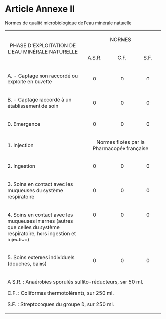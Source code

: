 # Article Annexe II

Normes de qualité microbiologique de l'eau minérale naturelle

<table>
<tbody>
<tr>
<td rowspan="2" width="340">
<p align="center">PHASE D'EXPLOITATION DE L'EAU MINÉRALE NATURELLE</p>
</td>
<td colspan="3" width="340">
<p align="center">NORMES</p>
</td>
</tr>
<tr>
<td width="113">
<p align="center">A.S.R.</p>
</td>
<td width="113">
<p align="center">C.F.</p>
</td>
<td width="113">
<p align="center">S.F.</p>
</td>
</tr>
<tr>
<td width="340">
<p align="left">A. - Captage non raccordé ou exploité en buvette</p>
</td>
<td width="113">
<p align="center">0</p>
</td>
<td width="113">
<p align="center">0</p>
</td>
<td width="113">
<p align="center">0</p>
</td>
</tr>
<tr>
<td width="340">
<p align="left">B. - Captage raccordé à un établissement de soin</p>
</td>
<td width="113">
<p align="center">0</p>
</td>
<td width="113">
<p align="center">0</p>
</td>
<td width="113">
<p align="center">0</p>
</td>
</tr>
<tr>
<td width="340">
<p align="left">0. Emergence</p>
</td>
<td width="113">
<p align="center">0</p>
</td>
<td width="113">
<p align="center">0</p>
</td>
<td width="113">
<p align="center">0</p>
</td>
</tr>
<tr>
<td width="340">
<p align="left">1. Injection</p>
</td>
<td colspan="3" width="340">
<p align="center">Normes fixées par la Pharmacopée française</p>
</td>
</tr>
<tr>
<td width="340">
<p align="left">2. Ingestion</p>
</td>
<td width="113">
<p align="center">0</p>
</td>
<td width="113">
<p align="center">0</p>
</td>
<td width="113">
<p align="center">0</p>
</td>
</tr>
<tr>
<td width="340">
<p align="left">3. Soins en contact avec les muqueuses du système respiratoire</p>
</td>
<td width="113">
<p align="center">0</p>
</td>
<td width="113">
<p align="center">0</p>
</td>
<td width="113">
<p align="center">0</p>
</td>
</tr>
<tr>
<td valign="top" width="340">
<p align="left">4. Soins en contact avec les muqueuses internes (autres que celles du système respiratoire, hors ingestion et injection)</p>
</td>
<td valign="top" width="113">
<p align="center">0</p>
</td>
<td valign="top" width="113">
<p align="center">0</p>
</td>
<td valign="top" width="113">
<p align="center">0</p>
</td>
</tr>
<tr>
<td width="340">
<p align="left">5. Soins externes individuels (douches, bains)</p>
</td>
<td width="113">
<p align="center">0</p>
</td>
<td width="113">
<p align="center">0</p>
</td>
<td width="113">
<p align="center">0</p>
</td>
</tr>
<tr>
<td colspan="4" width="680">
<p align="left">A S.R. : Anaérobies sporulés sulfito-réducteurs, sur 50 ml.</p>
<p align="left">C.F. : Coliformes thermotolérants, sur 250 ml.</p>
<p align="left">S.F. : Streptocoques du groupe D, sur 250 ml.</p>
</td>
</tr>
</tbody>
</table>

